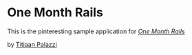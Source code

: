 # One Month Rails

This is the pinteresting sample application for 
[*One Month Rails*](http://onemonthrails.com)

by [Titiaan Palazzi](http://titiaanpalazzi.com)